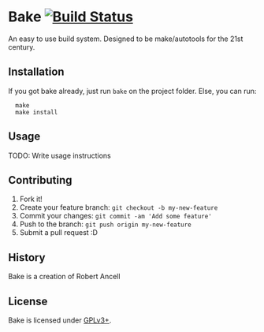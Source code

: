 # Bake [![Build Status](https://travis-ci.org/desiderantes/bake.png?branch=master)](https://travis-ci.org/desiderantes/bake)
An easy to use build system. Designed to be make/autotools for the 21st century.

## Installation
If you got bake already, just run `bake` on the project folder. Else, you can run:

      make
      make install

## Usage
TODO: Write usage instructions

## Contributing
1. Fork it!
2. Create your feature branch: `git checkout -b my-new-feature`
3. Commit your changes: `git commit -am 'Add some feature'`
4. Push to the branch: `git push origin my-new-feature`
5. Submit a pull request :D
 
## History
Bake is a creation of Robert Ancell

## License
Bake is licensed under [GPLv3+](COPYING).
